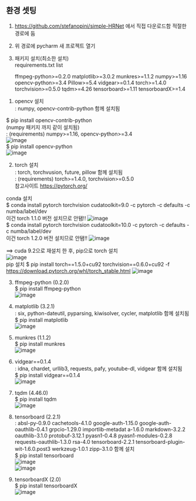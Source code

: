 ## 환경 셋팅
1. https://github.com/stefanopini/simple-HRNet 에서 직접 다운로드함 적절한 경로에 둠  
2. 위 경로에 pycharm 새 프로젝트 열기  
3. 패키지 설치(최소한 설치)  
requirements.txt list

    ffmpeg-python>=0.2.0
    matplotlib>=3.0.2
    munkres>=1.1.2
    numpy>=1.16
    opencv-python>=3.4
    Pillow>=5.4
    vidgear>=0.1.4
    torch>=1.4.0
    torchvision>=0.5.0
    tqdm>=4.26
    tensorboard>=1.11
    tensorboardX>=1.4

1) opencv 설치  
: numpy, opencv-contrib-python 함께 설치됨  

$ pip install opencv-contrib-python  
(numpy 패키지 까지 같이 설치됨)  
: (requirements) numpy>=1.16, opencv-python>=3.4  
![image](https://user-images.githubusercontent.com/56099627/82406846-9d244200-9aa2-11ea-8d1f-554deb6b0117.png)  
$ pip install opencv-python  
![image](https://user-images.githubusercontent.com/56099627/82530832-227a2600-9b79-11ea-8ff4-0f7e97c1d2cd.png)  

2) torch 설치  
: torch, torchvusion, future, pillow 함께 설치됨  
: (requirements) torch>=1.4.0, torchvision>=0.5.0  
참고사이트 https://pytorch.org/  

conda 설치  
$ conda install pytorch torchvision cudatoolkit=9.0 -c pytorch -c defaults -c numba/label/dev  
이건 torch 1.1.0 버전 설치므로 안됌!!
![image](https://user-images.githubusercontent.com/56099627/82408649-027a3200-9aa7-11ea-88e7-f60da4bf9cae.png)  
$ conda install pytorch torchvision cudatoolkit=10.0 -c pytorch -c defaults -c numba/label/dev  
이건 torch 1.2.0 버전 설치므로 안됌!!
![image](https://user-images.githubusercontent.com/56099627/82410108-2db25080-9aaa-11ea-99a6-102bb99ed651.png)    

==> cuda 9.2으로 재설치 한 후, pip으로 torch 설치  
![image](https://user-images.githubusercontent.com/56099627/82527503-96183500-9b71-11ea-8f23-459fb8c69ee6.png)  
pip 설치
$ pip install torch==1.5.0+cu92 torchvision==0.6.0+cu92 -f https://download.pytorch.org/whl/torch_stable.html
![image](https://user-images.githubusercontent.com/56099627/82527467-800a7480-9b71-11ea-9d34-34cc4bb9e58f.png)  

3) ffmpeg-python (0.2.0)  
$ pip install ffmpeg-python  
![image](https://user-images.githubusercontent.com/56099627/82528953-e2b13f80-9b74-11ea-8215-342d59e5d612.png)  

4) matplotlib (3.2.1)  
: six, python-dateutil, pyparsing, kiwisolver, cycler, matplotlib 함께 설치됨  
$ pip install matplotlib  
![image](https://user-images.githubusercontent.com/56099627/82529048-15f3ce80-9b75-11ea-9359-6e5bd7c1e5ea.png)  

5) munkres (1.1.2)  
$ pip install munkres  
![image](https://user-images.githubusercontent.com/56099627/82529196-666b2c00-9b75-11ea-8186-7e459662eca4.png)  

6) vidgear==0.1.4  
: idna, chardet, urllib3, requests, pafy, youtube-dl, vidgear 함께 설치됨  
$ pip install vidgear==0.1.4  
![image](https://user-images.githubusercontent.com/56099627/82529379-d8437580-9b75-11ea-80b1-f9eaff930b8a.png)  

7) tqdm (4.46.0)  
$ pip install tqdm  
![image](https://user-images.githubusercontent.com/56099627/82529513-26587900-9b76-11ea-8444-5dde1f6f7212.png)  

8) tensorboard (2.2.1)  
: absl-py-0.9.0 cachetools-4.1.0 google-auth-1.15.0 google-auth-oauthlib-0.4.1 grpcio-1.29.0 importlib-metadat a-1.6.0 markdown-3.2.2 oauthlib-3.1.0 protobuf-3.12.1 pyasn1-0.4.8 pyasn1-modules-0.2.8 requests-oauthlib-1.3.0 rsa-4.0 tensorboard-2.2.1 tensorboard-plugin-wit-1.6.0.post3 werkzeug-1.0.1 zipp-3.1.0 함께 설치  
$ pip install tensorboard  
![image](https://user-images.githubusercontent.com/56099627/82529862-e940b680-9b76-11ea-863c-4950e4500302.png)  
![image](https://user-images.githubusercontent.com/56099627/82529922-07a6b200-9b77-11ea-9882-d1310aca099f.png)  

9) tensorboardX (2.0)  
$ pip install tensorboardX  
![image](https://user-images.githubusercontent.com/56099627/82530601-a41d8400-9b78-11ea-98d8-0d680f6434e4.png)  


